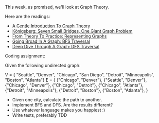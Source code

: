 This week, as promised, we'll look at Graph Theory.

Here are the readings:

* [A Gentle Introduction To Graph Theory](https://medium.com/basecs/a-gentle-introduction-to-graph-theory-77969829ead8)
* [Königsberg: Seven Small Bridges, One Giant Graph Problem](https://medium.com/basecs/k%C3%B6nigsberg-seven-small-bridges-one-giant-graph-problem-2275d1670a12)
* [From Theory To Practice: Representing Graphs](https://medium.com/basecs/from-theory-to-practice-representing-graphs-cfd782c5be38)
* [Going Broad In A Graph: BFS Traversal](https://medium.com/basecs/going-broad-in-a-graph-bfs-traversal-959bd1a09255)
* [Deep Dive Through A Graph: DFS Traversal](https://medium.com/basecs/deep-dive-through-a-graph-dfs-traversal-8177df5d0f13 )

Coding assignment:

Given the following undirected graph:

V = { "Seattle", "Denver", "Chicago", "San Diego", "Detroit", "Minneapolis",
"Boston", "Atlanta"}
E = {
  {"Chicago", "Denver"},
  {"Seattle", "Denver"},
  {"Chicago", "Denver"},
  {"Chicago", "Detroit"},
  {"Chicago", "Atlanta"},
  {"Detroit", "Minneapolis"},
  {"Detroit", "Boston"},
  {"Boston", "Atlanta"},
}

* Given one city, calculate the path to another.
* Implement BFS and DFS. Are the results different?
* Use whatever language makes you happiest :)
* Write tests, preferably TDD
